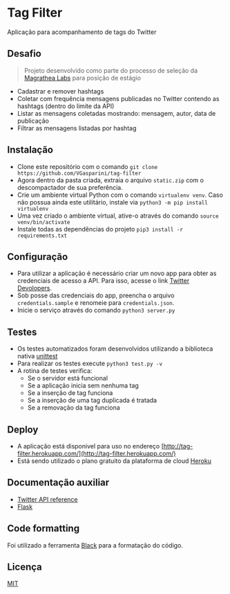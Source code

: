 # Tag Filter
Aplicação para acompanhamento de tags do Twitter

## Desafio
> Projeto desenvolvido como parte do processo de seleção da [Magrathea Labs](https://www.magrathealabs.com/) para posição de estágio
* Cadastrar e remover hashtags
* Coletar com frequência mensagens publicadas no Twitter contendo as hashtags (dentro do limite da API)
* Listar as mensagens coletadas mostrando: mensagem, autor, data de publicação
* Filtrar as mensagens listadas por hashtag

## Instalação

* Clone este repositório com o comando ```git clone https://github.com/VGasparini/tag-filter```
* Agora dentro da pasta criada, extraia o arquivo ```static.zip``` com o descompactador de sua preferência.
* Crie um ambiente virtual Python com o comando ```virtualenv venv```. Caso não possua ainda este utilitário, instale via ```python3 -m pip install virtualenv```
* Uma vez criado o ambiente virtual, ative-o através do comando ```source venv/bin/activate```
* Instale todas as dependências do projeto ```pip3 install -r requirements.txt```

## Configuração

* Para utilizar a aplicação é necessário criar um novo app para obter as credenciais de acesso a API. Para isso, acesse o link [Twitter Devolopers](https://developer.twitter.com/).
* Sob posse das credenciais do app, preencha o arquivo ```credentials.sample``` e renomeie para ```credentials.json```.
* Inicie o serviço através do comando ```python3 server.py```

## Testes

* Os testes automatizados foram desenvolvidos utilizando a biblioteca nativa [unittest](https://docs.python.org/3/library/unittest.html)
* Para realizar os testes execute ```python3 test.py -v```
* A rotina de testes verifica:
    * Se o servidor está funcional
    * Se a aplicação inicia sem nenhuma tag
    * Se a inserção de tag funciona
    * Se a inserção de uma tag duplicada é tratada
    * Se a removação da tag funciona
    
## Deploy

* A aplicação está disponivel para uso no endereço [http://tag-filter.herokuapp.com/](http://tag-filter.herokuapp.com/)
* Está sendo utilizado o plano gratuito da plataforma de cloud [Heroku](https://dashboard.heroku.com/)

## Documentação auxiliar

* [Twitter API reference](https://developer.twitter.com/en/docs/api-reference-index)
* [Flask](https://www.palletsprojects.com/p/flask/)

## Code formatting

Foi utilizado a ferramenta [Black](https://black.readthedocs.io/en/stable/) para a formatação do código.


## Licença
[MIT](https://choosealicense.com/licenses/mit/)

